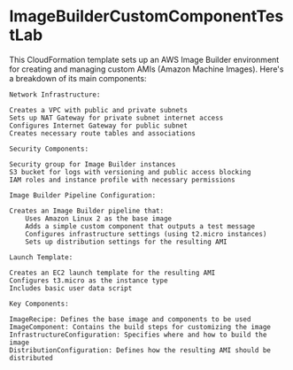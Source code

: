 # ImageBuilderCustomComponentTestLab
This CloudFormation template sets up an AWS Image Builder environment for creating and managing custom AMIs (Amazon Machine Images). Here's a breakdown of its main components:

    Network Infrastructure:

    Creates a VPC with public and private subnets
    Sets up NAT Gateway for private subnet internet access
    Configures Internet Gateway for public subnet
    Creates necessary route tables and associations

    Security Components:

    Security group for Image Builder instances
    S3 bucket for logs with versioning and public access blocking
    IAM roles and instance profile with necessary permissions

    Image Builder Pipeline Configuration:

    Creates an Image Builder pipeline that:
        Uses Amazon Linux 2 as the base image
        Adds a simple custom component that outputs a test message
        Configures infrastructure settings (using t2.micro instances)
        Sets up distribution settings for the resulting AMI

    Launch Template:

    Creates an EC2 launch template for the resulting AMI
    Configures t3.micro as the instance type
    Includes basic user data script

    Key Components:

    ImageRecipe: Defines the base image and components to be used
    ImageComponent: Contains the build steps for customizing the image
    InfrastructureConfiguration: Specifies where and how to build the image
    DistributionConfiguration: Defines how the resulting AMI should be distributed
